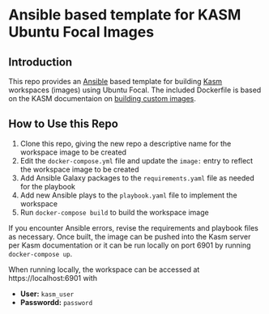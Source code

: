# Ansible based template for KASM Ubuntu Focal Images

## Introduction

This repo provides an [Ansible](https://www.ansible.com/) based template for building [Kasm](https://www.kasmweb.com/) workspaces (images) using Ubuntu Focal.  The included Dockerfile is based on the KASM documentaion on [building custom images](https://kasmweb.com/docs/latest/how_to/building_images.html).  

## How to Use this Repo

1. Clone this repo, giving the new repo a descriptive name for the workspace image to be created
1. Edit the `docker-compose.yml` file and update the `image:` entry to reflect the workspace image to be created
1. Add Ansible Galaxy packages to the `requirements.yaml` file as needed for the playbook
1. Add new Ansible plays to the `playbook.yaml` file to implement the workspace
1. Run `docker-compose build` to build the workspace image

If you encounter Ansible errors, revise the requirements and playbook files as necessary.  Once built, the image can be pushed into the Kasm server per Kasm documentation or it can be run locally on port 6901 by running `docker-compose up`.

When running locally, the workspace can be accessed at https://localhost:6901 with
- **User:** `kasm_user`
- **Passwordd:** `password`